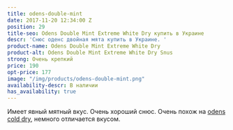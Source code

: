 ```yaml
---
title: odens-double-mint
date: 2017-11-20 12:34:00 Z
position: 29
title-seo: Odens Double Mint Extreme White Dry купить в Украине
descr: 'Снюс оденс двойная мята купить в Украине. '
product-name: Odens Double Mint Extreme White Dry
product-alt: Odens Double Mint Extreme White Dry Snus
strong: Очень крепкий
price: 190
opt-price: 177
image: "/img/products/odens-double-mint.png"
availability-descr: В наличии
has_availability: true
---
```


Имеет явный мятный вкус. Очень хороший снюс. Очень похож на [odens cold dry](/odens-cold-dry), немного отличается вкусом.